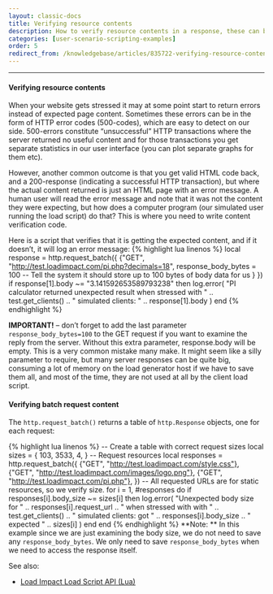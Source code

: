 ```yaml
---
layout: classic-docs
title: Verifying resource contents
description: How to verify resource contents in a response, these can be used in combination with custom metrics to make your tests more meaningful or just as a way to deal with errors from performance problems
categories: [user-scenario-scripting-examples]
order: 5
redirect_from: /knowledgebase/articles/835722-verifying-resource-contents
---
```


***

#### Verifying resource contents
When your website gets stressed it may at some point start to return errors instead of expected page content. Sometimes these errors can be in the form of HTTP error codes (500-codes), which are easy to detect on our side. 500-errors constitute “unsuccessful” HTTP transactions where the server returned no useful content and for those transactions you get separate statistics in our user interface (you can plot separate graphs for them etc).

However, another common outcome is that you get valid HTML code back, and a 200-response (indicating a successful HTTP transaction), but where the actual content returned is just an HTML page with an error message. A human user will read the error message and note that it was not the content they were expecting, but how does a computer program (our simulated user running the load script) do that? This is where you need to write content verification code.

Here is a script that verifies that it is getting the expected content, and if it doesn’t, it will log an error message:
{% highlight lua linenos %}
 local response = http.request_batch({
     {"GET", "http://test.loadimpact.com/pi.php?decimals=18",
         response_body_bytes = 100  -- Tell the system it should store up to 100 bytes of body data for us
     }
 })
 if response[1].body ~= "3.141592653589793238" then
   log.error(
      "PI calculator returned unexpected result when stressed with "
         .. test.get_clients() .. " simulated clients: " .. response[1].body
   )
 end
 {% endhighlight %}

**IMPORTANT!** – don’t forget to add the last parameter `response_body_bytes=100`  to the GET request if you want to examine the reply from the server. Without this extra parameter, response.body will be empty. This is a very common mistake many make. It might seem like a silly parameter to require, but many server responses can be quite big, consuming a lot of memory on the load generator host if we have to save them all, and most of the time, they are not used at all by the client load script.



#### Verifying batch request content

The `http.request_batch()` returns a table of `http.Response` objects, one for each request:

{% highlight lua linenos %}
 -- Create a table with correct request sizes
 local sizes = {
     103,
     3533,
     4,
 }
 -- Request resources
 local responses = http.request_batch({
     {"GET", "http://test.loadimpact.com/style.css"},
     {"GET", "http://test.loadimpact.com/images/logo.png"},
     {"GET", "http://test.loadimpact.com/pi.php"},
 })
 -- All requested URLs are for static resources, so we verify size.
 for i = 1, #responses do
     if responses[i].body_size ~= sizes[i] then
        log.error(
            "Unexpected body size for " .. responses[i].request_url
            .. " when stressed with with " .. test.get_clients()
            .. " simulated clients: got " .. responses[i].body_size
            .. " expected " .. sizes[i]
        )
     end
 end
 {% endhighlight %}
**Note: ** In this example since we are just examining the body size, we do not need to save any `response_body_bytes`.  We only need to save `response_body_bytes` when we need to access the response itself.


See also:

 - [Load Impact Load Script API (Lua)](https://loadimpact.com/load-script-api)

